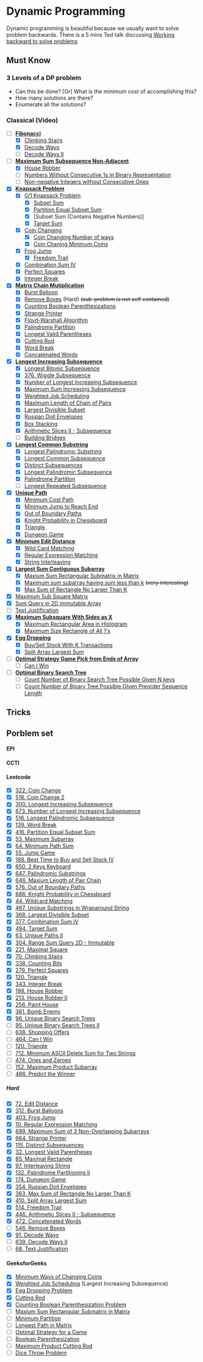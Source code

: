 # Dynamic Programming 
Dynamic programming is beautiful because we usually want to solve problem backwards.
There is a 5 mins Ted talk discussing [Working backward to solve problems](https://www.youtube.com/watch?v=v34NqCbAA1c)

## Must Know
### 3 Levels of a DP problem
* Can this be done? [Or] What is the minimum cost of accomplishing this?
* How many solutions are there?
* Enumerate all the solutions?

### Classical (Video)
- [ ] **[Fibonacci](https://www.youtube.com/watch?v=e0CAbRVYAWg)**
    - [x] [Climbing Stairs](https://leetcode.com/problems/climbing-stairs/description/)
    - [x] [Decode Ways](https://www.youtube.com/watch?v=aCKyFYF9_Bg)
    - [ ] [Decode Ways II](https://leetcode.com/problems/decode-ways-ii/description/)
- [ ] **[Maximum Sum Subsequence Non-Adjacent](http://www.geeksforgeeks.org/maximum-sum-such-that-no-two-elements-are-adjacent/)**
    - [x] [House Robber](https://leetcode.com/problems/house-robber/description/)
    - [ ] [Numbers Without Consecutive 1s in Binary Representation](http://www.geeksforgeeks.org/count-number-binary-strings-without-consecutive-1s/)
    - [ ] [Non-negative Integers without Consecutive Ones](https://leetcode.com/problems/non-negative-integers-without-consecutive-ones/description/)
- [x] **[Knapsack Problem](https://www.utdallas.edu/~scniu/OPRE-6201/documents/DP3-Knapsack.pdf)**
    - [x] [0/1 Knapsack Problem](https://www.youtube.com/watch?v=8LusJS5-AGo&index=1&list=PLrmLmBdmIlpsHaNTPP_jHHDx_os9ItYXr)
        - [x] [Subset Sum](https://www.youtube.com/watch?v=s6FhG--P7z0&list=PLrmLmBdmIlpsHaNTPP_jHHDx_os9ItYXr&index=4)
        - [x] [Partition Equal Subset Sum](https://leetcode.com/problems/partition-equal-subset-sum/description/)
        - [x] [Subset Sum (Contains Negative Numbers)]
        - [x] [Target Sum](https://leetcode.com/problems/target-sum/description/)
    - [x] [Coin Changing](https://www.youtube.com/watch?v=NJasGk)
        - [x] [Coin Changing Number of ways](https://www.youtube.com/watch?v=_fgjrs570YE&index=10&list=PLrmLmBdmIlpsHaNTPP_jHHDx_os9ItYXr)
        - [x] [Coin Chaning Minimum Coins](https://www.youtube.com/watch?v=NJasGk)
    - [x] [Frog Jump](https://leetcode.com/problems/frog-jump/discuss/)
        - [x] [Freedom Trail](https://leetcode.com/problems/freedom-trail/description/)
    - [x] [Combination Sum IV](https://leetcode.com/problems/combination-sum-iv/description/)
    - [x] [Perfect Squares](https://leetcode.com/problems/perfect-squares/description/)
    - [x] [Integer Break](https://leetcode.com/problems/integer-break/discuss/)
- [x] **[Matrix Chain Mutiplication](https://www.youtube.com/watch?v=vgLJZMUfnsU&list=PLrmLmBdmIlpsHaNTPP_jHHDx_os9ItYXr&index=3)**
    - [x] [Burst Balloon](https://www.youtube.com/watch?v=IFNibRVgFBo&list=PLrmLmBdmIlpsHaNTPP_jHHDx_os9ItYXr&index=30)
    - [x] [Remove Boxes](https://leetcode.com/problems/remove-boxes/description/) (Hard) ~~(sub-problem is not self contained)~~
    - [x] [Counting Boolean Parenthesizations](https://www.youtube.com/watch?v=oyj9tRZhmis)
    - [x] [Strange Printer](https://leetcode.com/problems/strange-printer/description/)
    - [x] [Floyd-Warshall Algorithm](https://en.wikipedia.org/wiki/Floyd%E2%80%93Warshall_algorithm)
    - [x] [Palindrome Partition](https://www.youtube.com/watch?v=lDYIvtBVmgo&list=PLrmLmBdmIlpsHaNTPP_jHHDx_os9ItYXr&index=26)
    - [x] [Longest Valid Parentheses](https://leetcode.com/problems/longest-valid-parentheses/discuss/)
    - [x] [Cutting Rod](https://www.youtube.com/watch?v=IRwVmTmN6go&index=14&list=PLrmLmBdmIlpsHaNTPP_jHHDx_os9ItYXr)
    - [x] [Word Break](https://www.youtube.com/watch?v=WepWFGxiwRs&list=PLrmLmBdmIlpsHaNTPP_jHHDx_os9ItYXr&index=19)
    - [x] [Concatenated Words](https://leetcode.com/problems/concatenated-words/discuss/)
- [x] **[Longest Increasing Subsequence](https://www.youtube.com/watch?v=CE2b_-XfVDk&index=7&list=PLrmLmBdmIlpsHaNTPP_jHHDx_os9ItYXr)**
    - [x] [Longest Bitonic Subsequence](https://www.youtube.com/watch?v=TWHytKnOPaQ&list=PLrmLmBdmIlpsHaNTPP_jHHDx_os9ItYXr&index=36)
    - [x] [376. Wiggle Subsequence](https://leetcode.com/problems/wiggle-subsequence/description/)
    - [x] [Number of Longest Increasing Subsequence](https://www.youtube.com/watch?v=SFCiuIJu17Y)
    - [x] [Maximum Sum Increasing Subsequence](https://www.youtube.com/watch?v=99ssGWhLPUE&list=PLrmLmBdmIlpsHaNTPP_jHHDx_os9ItYXr&index=28)
    - [x] [Weighted Job Scheduling](https://www.youtube.com/watch?v=cr6Ip0J9izc&list=PLrmLmBdmIlpsHaNTPP_jHHDx_os9ItYXr&index=12)
    - [x] [Maximum Length of Chain of Pairs](https://www.youtube.com/watch?v=v-HIXptqM3Q)
    - [x] [Largest Divisible Subset](https://leetcode.com/problems/largest-divisible-subset/description/)
    - [x] [Russian Doll Envelopes](https://leetcode.com/problems/russian-doll-envelopes/description/)
    - [x] [Box Stacking](https://www.youtube.com/watch?v=9mod_xRB-O0&index=23&list=PLrmLmBdmIlpsHaNTPP_jHHDx_os9ItYXr)
    - [x] [Arithmetic Slices II - Subsequence](https://leetcode.com/problems/arithmetic-slices-ii-subsequence/description/)
    - [ ] [Building Bridges](https://www.youtube.com/watch?v=w6tSmS86C4w)
- [x] **[Longest Common Substring](https://www.youtube.com/watch?v=BysNXJHzCEs&index=16&list=PLrmLmBdmIlpsHaNTPP_jHHDx_os9ItYXr)**
    - [x] [Longest Palindromic Substring](https://www.youtube.com/watch?v=HBtiDHIOK9A)
    - [x] [Longest Common Subsequence](https://www.youtube.com/watch?v=NnD96abizww&index=2&list=PLrmLmBdmIlpsHaNTPP_jHHDx_os9ItYXr)
    - [x] [Distinct Subsequences](https://leetcode.com/problems/distinct-subsequences/description/)
    - [x] [Longest Palindromic Subsequence](https://www.youtube.com/watch?v=_nCsPn7_OgI&index=9&list=PLrmLmBdmIlpsHaNTPP_jHHDx_os9ItYXr)
    - [x] [Palindrome Partition](https://www.youtube.com/watch?v=lDYIvtBVmgo&list=PLrmLmBdmIlpsHaNTPP_jHHDx_os9ItYXr&index=26)
    - [ ] [Longest Repeated Subsequence](http://www.geeksforgeeks.org/longest-repeated-subsequence/)
- [x] **[Unique Path](https://leetcode.com/problems/unique-paths/description/)**
    - [x] [Minimum Cost Path](https://www.youtube.com/watch?v=lBRtnuxg-gU&list=PLrmLmBdmIlpsHaNTPP_jHHDx_os9ItYXr&index=20)
    - [x] [Minimum Jump to Reach End](https://www.youtube.com/watch?v=cETfFsSTGJI&list=PLrmLmBdmIlpsHaNTPP_jHHDx_os9ItYXr&index=21)
    - [x] [Out of Boundary Paths](http://www.cnblogs.com/grandyang/p/6927921.html)
    - [x] [Knight Probability in Chessboard](https://www.youtube.com/watch?v=MyJvMydR2G4)
    - [x] [Triangle](https://www.youtube.com/watch?v=ITV2CglqkWU)
    - [x] [Dungeon Game](https://leetcode.com/problems/dungeon-game/description/)
- [x] **[Minimum Edit Distance](https://www.youtube.com/watch?v=We3YDTzNXEk&list=PLrmLmBdmIlpsHaNTPP_jHHDx_os9ItYXr&index=8)**
    - [x] [Wild Card Matching](https://www.youtube.com/watch?v=3ZDZ-N0EPV0&index=25&list=PLrmLmBdmIlpsHaNTPP_jHHDx_os9ItYXr)
    - [x] [Regular Expression Matching](https://www.youtube.com/watch?v=l3hda49XcDE&index=24&list=PLrmLmBdmIlpsHaNTPP_jHHDx_os9ItYXr)
    - [x] [String Interleaving](https://www.youtube.com/watch?v=ih2OZ9-M3OM&list=PLrmLmBdmIlpsHaNTPP_jHHDx_os9ItYXr&index=32)
- [x] **[Largest Sum Contiguous Subarray](http://www.geeksforgeeks.org/largest-sum-contiguous-subarray/)**
    - [x] [Maxium Sum Rectangular Submatrix in Matrix](https://www.youtube.com/watch?v=yCQN096CwWM&index=15&list=PLrmLmBdmIlpsHaNTPP_jHHDx_os9ItYXr)
    - [x] [Maximum sum subarray having sum less than k](https://www.quora.com/Given-an-array-of-integers-A-and-an-integer-k-find-a-subarray-that-contains-the-largest-sum-subject-to-a-constraint-that-the-sum-is-less-than-k) ~~(very interesting)~~
    - [x] [Max Sum of Rectangle No Larger Than K](https://leetcode.com/problems/max-sum-of-rectangle-no-larger-than-k/description/) 
- [x] [Maximum Sub Square Matrix](https://www.youtube.com/watch?v=_Lf1looyJMU&index=29&list=PLrmLmBdmIlpsHaNTPP_jHHDx_os9ItYXr)
- [x] [Sum Query in 2D immutable Array](https://www.youtube.com/watch?v=PwDqpOMwg6U&index=40&list=PLrmLmBdmIlpsHaNTPP_jHHDx_os9ItYXr)
- [ ] [Text Justification](https://www.youtube.com/watch?v=RORuwHiblPc&index=18&list=PLrmLmBdmIlpsHaNTPP_jHHDx_os9ItYXr)
- [x] **[Maximum Subsquare With Sides as X](https://www.youtube.com/watch?v=vi_1eHCsR9A&list=PLrmLmBdmIlpsHaNTPP_jHHDx_os9ItYXr&index=42)**
    - [x] [Maximum Rectangular Area in Histogram](https://www.youtube.com/watch?v=ZmnqCZp9bBs)
    - [x] [Maximum Size Rectangle of All 1's](https://www.youtube.com/watch?v=g8bSdXCG-lA&list=PLrmLmBdmIlpsHaNTPP_jHHDx_os9ItYXr&index=17)
- [x] **[Egg Dropping](https://www.youtube.com/watch?v=3hcaVyX00_4&index=13&list=PLrmLmBdmIlpsHaNTPP_jHHDx_os9ItYXr)**
    - [x] [Buy/Sell Stock With K Transactions](https://www.youtube.com/watch?v=oDhu5uGq_ic&index=22&list=PLrmLmBdmIlpsHaNTPP_jHHDx_os9ItYXr)
    - [x] [Split Array Largest Sum](https://leetcode.com/problems/split-array-largest-sum/description/)
- [ ] **[Optimal Strategy Game Pick from Ends of Array](https://www.youtube.com/watch?v=WxpIHvsu1RI&list=PLrmLmBdmIlpsHaNTPP_jHHDx_os9ItYXr&index=33)**
    - [ ] [Can I Win](https://www.youtube.com/watch?v=PI3buD1dOJ8)
- [ ] **[Optimal Binary Search Tree](https://www.youtube.com/watch?v=hgA4xxlVvfQ&index=5&list=PLrmLmBdmIlpsHaNTPP_jHHDx_os9ItYXr)**
    - [ ] [Count Number of Binary Search Tree Possible Given N keys](https://www.youtube.com/watch?v=YDf982Lb84o&list=PLrmLmBdmIlpsHaNTPP_jHHDx_os9ItYXr&index=37)
    - [ ] [Count Number of Binary Tree Possible GIven Preorder Sequence Length](https://www.youtube.com/watch?v=RUB5ZPfKcnY&index=41&list=PLrmLmBdmIlpsHaNTPP_jHHDx_os9ItYXr)

## Tricks

## Porblem set

#### EPI

#### CCTI

#### Leetcode
- [x] [322. Coin Change](https://leetcode.com/problems/coin-change/description/)
- [x] [518. Coin Change 2](https://leetcode.com/problems/coin-change-2/description/)
- [x] [300. Longest Increasing Subsequence](https://leetcode.com/problems/longest-increasing-subsequence/description/)
- [x] [673. Number of Longest Increasing Subsequence](https://leetcode.com/problems/number-of-longest-increasing-subsequence/description/)
- [x] [516. Longest Palindromic Subsequence](https://leetcode.com/problems/longest-palindromic-subsequence/discuss/)
- [x] [139. Word Break](https://leetcode.com/problems/word-break/description/)
- [x] [416. Partition Equal Subset Sum](https://leetcode.com/problems/partition-equal-subset-sum/description/)
- [x] [53. Maximum Subarray](https://leetcode.com/problems/maximum-subarray/description/)
- [x] [64. Minimum Path Sum](https://leetcode.com/problems/minimum-path-sum/description/)
- [x] [55. Jump Game](https://leetcode.com/problems/jump-game/description/)
- [x] [188. Best Time to Buy and Sell Stock IV](https://leetcode.com/problems/best-time-to-buy-and-sell-stock-iv/description/)
- [x] [650. 2 Keys Keyboard](https://leetcode.com/tag/dynamic-programming/)
- [x] [647. Palindromic Substrings](https://leetcode.com/problems/palindromic-substrings/description/)
- [x] [646. Maxium Length of Pair Chain](https://leetcode.com/problems/maximum-length-of-pair-chain/description/)
- [x] [576. Out of Boundary Paths](https://leetcode.com/problems/out-of-boundary-paths/discuss/)
- [x] [688. Knight Probability in Chessboard](https://www.youtube.com/watch?v=MyJvMydR2G4)
- [x] [44. Wildcard Matching](https://leetcode.com/problems/wildcard-matching/description/)
- [x] [467. Unique Substrings in Wraparound String](https://leetcode.com/problems/unique-substrings-in-wraparound-string/description/)
- [x] [368. Largest Divisible Subset](https://leetcode.com/problems/largest-divisible-subset/description/)
- [x] [377. Combination Sum IV](https://leetcode.com/problems/combination-sum-iv/description/)
- [x] [494. Target Sum](https://leetcode.com/problems/target-sum/description/)
- [x] [63. Unique Paths II](https://leetcode.com/problems/unique-paths-ii/description/)
- [x] [304. Range Sum Query 2D - Immutable](https://leetcode.com/problems/range-sum-query-2d-immutable/description/)
- [x] [221. Maximal Square](https://leetcode.com/problems/maximal-square/description/)
- [x] [70. Climbing Stairs](https://leetcode.com/problems/climbing-stairs/description/)
- [x] [338. Counting Bits](https://leetcode.com/problems/counting-bits/description/)
- [x] [279. Perfect Squares](https://leetcode.com/problems/perfect-squares/description/)
- [x] [120. Triangle](https://leetcode.com/problems/triangle/description/)
- [x] [343. Integer Break](https://leetcode.com/problems/integer-break/discuss/)
- [x] [198. House Robber](https://leetcode.com/problems/house-robber/description/)
- [x] [213. House Robber II](https://leetcode.com/problems/house-robber-ii/description/)
- [x] [256. Paint House](https://leetcode.com/problems/paint-house/description/)
- [x] [361. Bomb Enemy](https://leetcode.com/problems/bomb-enemy/description/)
- [x] [96. Unique Binary Search Trees](https://leetcode.com/problems/unique-binary-search-trees/description/)
- [ ] [95. Unique Binary Search Trees II](https://leetcode.com/problems/unique-binary-search-trees-ii/description/)
- [ ] [638. Shopping Offers](https://leetcode.com/problems/shopping-offers/description/)
- [ ] [464. Can I Win](https://leetcode.com/problems/can-i-win/description/)
- [ ] [120. Triangle](https://leetcode.com/problems/triangle/description/)
- [ ] [712. Minimum ASCII Delete Sum for Two Strings](https://leetcode.com/problems/minimum-ascii-delete-sum-for-two-strings/description/)
- [ ] [474. Ones and Zeroes](https://leetcode.com/problems/ones-and-zeroes/description/)
- [ ] [152. Maximum Product Subarray](https://leetcode.com/problems/maximum-product-subarray/description/)
- [ ] [486. Predict the Winner](https://leetcode.com/problems/predict-the-winner/description/)
##### Hard
- [x] [72. Edit Distance](https://leetcode.com/problems/edit-distance/description/)
- [x] [312. Burst Balloons](https://leetcode.com/problems/burst-balloons/description/)
- [x] [403. Frog Jump](https://leetcode.com/problems/frog-jump/description/)
- [x] [10. Regular Expression Matching](https://leetcode.com/problems/regular-expression-matching/description/)
- [x] [689. Maximum Sum of 3 Non-Overlapping Subarrays](https://leetcode.com/problems/maximum-sum-of-3-non-overlapping-subarrays/discuss/)
- [x] [664. Strange Printer](https://leetcode.com/problems/maximum-sum-of-3-non-overlapping-subarrays/discuss/)
- [x] [115. Distinct Subsequences](https://leetcode.com/problems/distinct-subsequences/description/)
- [x] [32. Longest Valid Parentheses](https://leetcode.com/problems/longest-valid-parentheses/discuss/)
- [x] [85. Maximal Rectangle](https://leetcode.com/problems/maximal-rectangle/description/)
- [x] [97. Interleaving String](https://leetcode.com/problems/interleaving-string/description/)
- [x] [132. Palindrome Partitioning II](https://leetcode.com/problems/palindrome-partitioning-ii/description/)
- [x] [174. Dungeon Game](https://leetcode.com/problems/dungeon-game/description/)
- [x] [354. Russian Doll Envelopes](https://leetcode.com/problems/russian-doll-envelopes/description/)
- [x] [363. Max Sum of Rectangle No Larger Than K](https://leetcode.com/problems/max-sum-of-rectangle-no-larger-than-k/description/)
- [x] [410. Split Array Largest Sum](https://leetcode.com/problems/split-array-largest-sum/description/)
- [x] [514. Freedom Trail](https://leetcode.com/problems/freedom-trail/description/)
- [x] [446. Arithmetic Slices II - Subsequence](https://leetcode.com/problems/arithmetic-slices-ii-subsequence/description/)
- [x] [472. Concatenated Words](https://leetcode.com/problems/concatenated-words/description/)
- [ ] [546. Remove Boxes](https://leetcode.com/problems/remove-boxes/description/)
- [x] [91. Decode Ways](https://leetcode.com/problems/decode-ways/description/)
- [ ] [639. Decode Ways II](https://leetcode.com/problems/decode-ways-ii/description/)
- [ ] [68. Text Justification](https://leetcode.com/problems/text-justification/description/)

#### GeeksforGeeks
- [x] [Minimum Ways of Changing Coins](http://www.geeksforgeeks.org/find-minimum-number-of-coins-that-make-a-change/)
- [x] [Weighted Job Scheduling](http://www.geeksforgeeks.org/weighted-job-scheduling/) (Largest Increasing Subsequence)
- [x] [Egg Dropping Problem](http://www.geeksforgeeks.org/dynamic-programming-set-11-egg-dropping-puzzle/)
- [x] [Cutting Rod](http://www.geeksforgeeks.org/dynamic-programming-set-13-cutting-a-rod/)
- [x] [Counting Boolean Parenthesization Problem](http://www.geeksforgeeks.org/dynamic-programming-set-37-boolean-parenthesization-problem/)
- [ ] [Maxium Sum Rectangular Submatrix in Matrix](http://www.geeksforgeeks.org/dynamic-programming-set-27-max-sum-rectangle-in-a-2d-matrix/)
- [ ] [Minimum Partition](http://www.geeksforgeeks.org/partition-a-set-into-two-subsets-such-that-the-difference-of-subset-sums-is-minimum/)
- [ ] [Longest Path in Matrix](http://www.geeksforgeeks.org/find-the-longest-path-in-a-matrix-with-given-constraints/)
- [ ] [Optimal Strategy for a Game](http://www.geeksforgeeks.org/dynamic-programming-set-31-optimal-strategy-for-a-game/)
- [ ] [Boolean Parenthesization](http://www.geeksforgeeks.org/dynamic-programming-set-37-boolean-parenthesization-problem/)
- [ ] [Maximum Product Cutting Rod](http://www.geeksforgeeks.org/dynamic-programming-set-36-cut-a-rope-to-maximize-product/)
- [ ] [Dice Throw Problem](http://www.geeksforgeeks.org/dice-throw-problem/)
